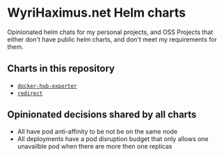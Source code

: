 # WyriHaximus.net Helm charts

Opinionated helm chats for my personal projects, and OSS Projects that either don't have public helm charts, and don't meet my requirements for them.

## Charts in this repository

* [`docker-hub-exporter`](https://hub.helm.sh/charts/wyrihaximusnet/docker-hub-exporter)
* [`redirect`](https://hub.helm.sh/charts/wyrihaximusnet/redirect)


## Opinionated decisions shared by all charts

* All have pod anti-affinity to be not be on the same node
* All deployments have a pod disruption budget that only allows one unavailble pod when there are more then one replicas
